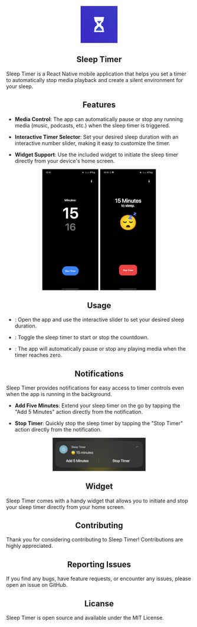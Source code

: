 <div style="text-align: center;">
<img src="screenshots/logo.png" alt="logo" width="100">
</div>

<div style="text-align: center;">
  <h2>Sleep Timer</h2>
</div>

Sleep Timer is a React Native mobile application that helps you set a timer to automatically stop media playback and create a silent environment for your sleep.

<div style="text-align: center;">
  <h2>Features</h2>
</div>

- **Media Control**: The app can automatically pause or stop any running media (music, podcasts, etc.) when the sleep timer is triggered.

- **Interactive Timer Selector**: Set your desired sleep duration with an interactive number slider, making it easy to customize the timer.

- **Widget Support**: Use the included widget to initiate the sleep timer directly from your device's home screen.

<div style="display: flex; justify-content: center; gap: 5px;">
  <img src="screenshots/screenshot-mainscreen.jpg" alt="Main Screen" width="30%">
  <img src="screenshots/screenshot-timerstarted.jpg" alt="Timer Started" width="30%">
</div>

<div style="text-align: center;">
  <h2>Usage</h2>
</div>

- : Open the app and use the interactive slider to set your desired sleep duration.

- : Toggle the sleep timer to start or stop the countdown.

- : The app will automatically pause or stop any playing media when the timer reaches zero.

<div style="text-align: center;">
  <h2>Notifications</h2>
</div>

Sleep Timer provides notifications for easy access to timer controls even when the app is running in the background.

- **Add Five Minutes**: Extend your sleep timer on the go by tapping the "Add 5 Minutes" action directly from the notification.

- **Stop Timer**: Quickly stop the sleep timer by tapping the "Stop Timer" action directly from the notification.

<div style="display: flex; justify-content: center; gap: 5px;">
  <img src="screenshots/screenshot-notification.jpg" alt="Notification" width="50%">
</div>

<div style="text-align: center;">
  <h2>Widget</h2>
</div>

Sleep Timer comes with a handy widget that allows you to initiate and stop your sleep timer directly from your home screen.

<div style="text-align: center;">
  <h2>Contributing</h2>
</div>

Thank you for considering contributing to Sleep Timer! Contributions are highly appreciated.

<div style="text-align: center;">
  <h2>Reporting Issues</h2>
</div>

If you find any bugs, have feature requests, or encounter any issues, please open an issue on GitHub.

<div style="text-align: center;">
  <h2>Licanse</h2>
</div>

Sleep Timer is open source and available under the MIT License.
